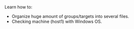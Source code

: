 
Learn how to:
* Organize huge amount of groups/targets into several files.
* Checking machine (host1) with Windows OS.
